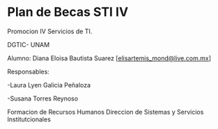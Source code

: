 # Plan de Becas STI IV

Promocion IV Servicios de TI.

DGTIC- UNAM

Alumno: Diana Eloisa Bautista Suarez 
	[elisartemis_mond@live.com.mx]


Responsables:


-Laura Lyen Galicia Peñaloza

-Susana Torres Reynoso

Formacion de Recursos Humanos
Direccion de Sistemas y Servicios Institutcionales

